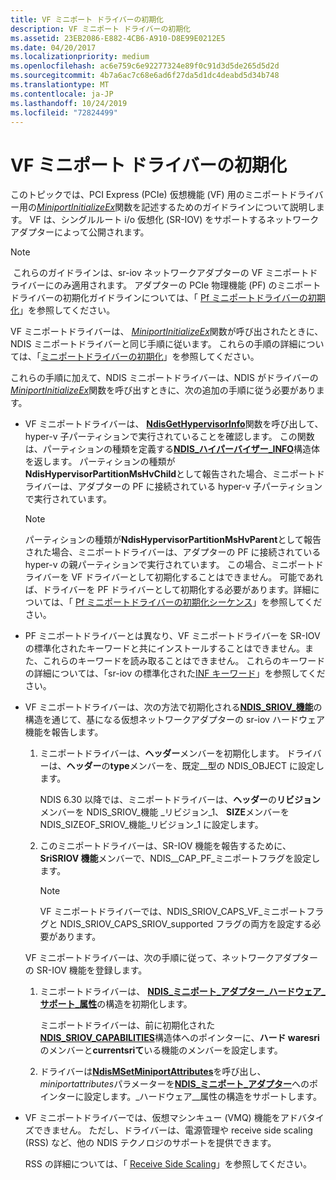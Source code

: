 ```yaml
---
title: VF ミニポート ドライバーの初期化
description: VF ミニポート ドライバーの初期化
ms.assetid: 23EB2086-E882-4CB6-A910-D8E99E0212E5
ms.date: 04/20/2017
ms.localizationpriority: medium
ms.openlocfilehash: ac6e759c6e92277324e89f0c91d3d5de265d5d2d
ms.sourcegitcommit: 4b7a6ac7c68e6ad6f27da5d1dc4deabd5d34b748
ms.translationtype: MT
ms.contentlocale: ja-JP
ms.lasthandoff: 10/24/2019
ms.locfileid: "72824499"
---
```

# <a name="initializing-a-vf-miniport-driver"></a>VF ミニポート ドライバーの初期化


このトピックでは、PCI Express (PCIe) 仮想機能 (VF) 用のミニポートドライバー用の[*MiniportInitializeEx*](https://docs.microsoft.com/windows-hardware/drivers/ddi/ndis/nc-ndis-miniport_initialize)関数を記述するためのガイドラインについて説明します。 VF は、シングルルート i/o 仮想化 (SR-IOV) をサポートするネットワークアダプターによって公開されます。

> [!NOTE]
> これらのガイドラインは、sr-iov ネットワークアダプターの VF ミニポートドライバーにのみ適用されます。 アダプターの PCIe 物理機能 (PF) のミニポートドライバーの初期化ガイドラインについては、「 [Pf ミニポートドライバーの初期化](initializing-a-pf-miniport-driver.md)」を参照してください。 

VF ミニポートドライバーは、 [*MiniportInitializeEx*](https://docs.microsoft.com/windows-hardware/drivers/ddi/ndis/nc-ndis-miniport_initialize)関数が呼び出されたときに、NDIS ミニポートドライバーと同じ手順に従います。 これらの手順の詳細については、「[ミニポートドライバーの初期化](initializing-a-miniport-driver.md)」を参照してください。

これらの手順に加えて、NDIS ミニポートドライバーは、NDIS がドライバーの[*MiniportInitializeEx*](https://docs.microsoft.com/windows-hardware/drivers/ddi/ndis/nc-ndis-miniport_initialize)関数を呼び出すときに、次の追加の手順に従う必要があります。

- VF ミニポートドライバーは、 [**NdisGetHypervisorInfo**](https://docs.microsoft.com/windows-hardware/drivers/ddi/ndis/nf-ndis-ndisgethypervisorinfo)関数を呼び出して、hyper-v 子パーティションで実行されていることを確認します。 この関数は、パーティションの種類を定義する[**NDIS\_ハイパーバイザー\_INFO**](https://docs.microsoft.com/windows-hardware/drivers/ddi/ntddndis/ns-ntddndis-_ndis_hypervisor_info)構造体を返します。 パーティションの種類が**NdisHypervisorPartitionMsHvChild**として報告された場合、ミニポートドライバーは、アダプターの PF に接続されている hyper-v 子パーティションで実行されています。

  > [!NOTE] 
  > パーティションの種類が**NdisHypervisorPartitionMsHvParent**として報告された場合、ミニポートドライバーは、アダプターの PF に接続されている hyper-v の親パーティションで実行されています。 この場合、ミニポートドライバーを VF ドライバーとして初期化することはできません。 可能であれば、ドライバーを PF ドライバーとして初期化する必要があります。詳細については、「 [Pf ミニポートドライバーの初期化シーケンス](initialization-sequence-for-pf-miniport-drivers.md)」を参照してください。     

- PF ミニポートドライバーとは異なり、VF ミニポートドライバーを SR-IOV の標準化されたキーワードと共にインストールすることはできません。また、これらのキーワードを読み取ることはできません。 これらのキーワードの詳細については、「sr-iov の標準化された[INF キーワード](standardized-inf-keywords-for-sr-iov.md)」を参照してください。

- VF ミニポートドライバーは、次の方法で初期化される[**NDIS\_SRIOV\_機能**](https://docs.microsoft.com/windows-hardware/drivers/ddi/ntddndis/ns-ntddndis-_ndis_sriov_capabilities)の構造を通じて、基になる仮想ネットワークアダプターの sr-iov ハードウェア機能を報告します。

  1. ミニポートドライバーは、**ヘッダー**メンバーを初期化します。 ドライバーは、**ヘッダー**の**type**メンバーを、既定\_\_型の NDIS\_OBJECT に設定します。

     NDIS 6.30 以降では、ミニポートドライバーは、**ヘッダー**の**リビジョン**メンバーを NDIS\_SRIOV\_機能 \_リビジョン\_1、 **SIZE**メンバーを NDIS\_SIZEOF\_SRIOV\_機能\_リビジョン\_1 に設定します。

  2. このミニポートドライバーは、SR-IOV 機能を報告するために、 **SriSRIOV 機能**メンバーで、NDIS\_\_CAP\_PF\_ミニポートフラグを設定します。

     > [!NOTE]
     > VF ミニポートドライバーでは、NDIS\_SRIOV\_CAPS\_VF\_ミニポートフラグと NDIS\_SRIOV\_CAPS\_SRIOV\_supported フラグの両方を設定する必要があります。         

  VF ミニポートドライバーは、次の手順に従って、ネットワークアダプターの SR-IOV 機能を登録します。

  1.  ミニポートドライバーは、 [**NDIS\_ミニポート\_アダプター\_ハードウェア\_サポート\_属性**](https://docs.microsoft.com/windows-hardware/drivers/ddi/ndis/ns-ndis-_ndis_miniport_adapter_hardware_assist_attributes)の構造を初期化します。

      ミニポートドライバーは、前に初期化された[**NDIS\_SRIOV\_CAPABILITIES**](https://docs.microsoft.com/windows-hardware/drivers/ddi/ntddndis/ns-ntddndis-_ndis_sriov_capabilities)構造体へのポインターに、**ハード waresri**のメンバーと**currentsriて**いる機能のメンバーを設定します。

  2.  ドライバーは[**NdisMSetMiniportAttributes**](https://docs.microsoft.com/windows-hardware/drivers/ddi/ndis/nf-ndis-ndismsetminiportattributes)を呼び出し、 *miniportattributes*パラメーターを[**NDIS\_ミニポート\_アダプター**](https://docs.microsoft.com/windows-hardware/drivers/ddi/ndis/ns-ndis-_ndis_miniport_adapter_hardware_assist_attributes)へのポインターに設定します。\_ハードウェア\_\_属性の構造をサポートします。

- VF ミニポートドライバーでは、仮想マシンキュー (VMQ) 機能をアドバタイズできません。 ただし、ドライバーは、電源管理や receive side scaling (RSS) など、他の NDIS テクノロジのサポートを提供できます。

  RSS の詳細については、「 [Receive Side Scaling](ndis-receive-side-scaling2.md)」を参照してください。

 

 





